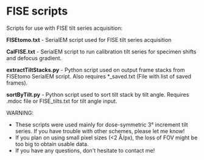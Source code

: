 # FISE scripts
Scripts for use with FISE tilt series acquisition:

<b>FISEtomo.txt</b> - SerialEM script used for FISE tilt series acquisition

<b>CalFISE.txt</b> - SerialEM script to run calibration tilt series for specimen shifts and defocus gradient.

<b>extractTiltStacks.py</b> - Python script used on output frame stacks from FISEtomo SerialEM script. Also requires *_saved.txt (File with list of saved frames).

<b>sortByTilt.py</b> - Python script used to sort tilt stack by tilt angle. Requires .mdoc file or FISE_tilts.txt for tilt angle input.


WARNING: 
- These scripts were used mainly for dose-symmetric 3° increment tilt series. If you have trouble with other schemes, please let me know! 
- If you plan on using small pixel sizes (<2 Å/px), the loss of FOV might be too big to obtain usable data.
- If you have any questions, don't hesitate to contact me!
